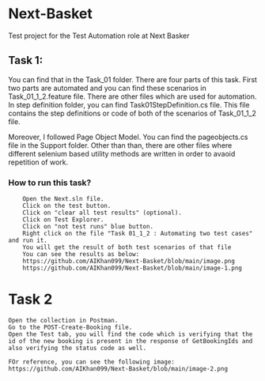 # Next-Basket
Test project for the Test Automation role at Next Basker
## Task 1:
You can find that in the Task_01 folder. There are four parts of this task. First two parts are automated and you can find
these scenarios in Task_01_1_2.feature file. There are other files which are used for automation. In step definition folder, you can find Task01StepDefinition.cs file. This file contains the step definitions or code of both of the scenarios of Task_01_1_2 file.

Moreover, I followed Page Object Model. You can find the pageobjects.cs file in the Support folder. Other than than, there are other files where different selenium based utility methods are written in order to avaoid repetition of work. 

### How to run this task?
        Open the Next.sln file.
        Click on the test button.
        Click on "clear all test results" (optional).
        Click on Test Explorer.
        Click on "not test runs" blue button.
        Right click on the file "Task 01_1_2 : Automating two test cases" and run it.
        You will get the result of both test scenarios of that file
        You can see the results as below:
        https://github.com/AIKhan099/Next-Basket/blob/main/image.png
        https://github.com/AIKhan099/Next-Basket/blob/main/image-1.png

# Task 2
    Open the collection in Postman.
    Go to the POST-Create-Booking file.
    Open the Test tab, you will find the code which is verifying that the id of the new booking is present in the response of GetBookingIds and also verifying the status code as well.

    FOr reference, you can see the following image:
    https://github.com/AIKhan099/Next-Basket/blob/main/image-2.png
    
    
